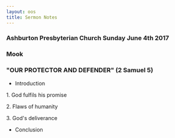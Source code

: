 ```yaml
---
layout: oos
title: Sermon Notes
---
```

### Ashburton Presbyterian Church Sunday June 4th 2017

### Mook

### "OUR PROTECTOR AND DEFENDER" (2 Samuel 5)

* Introduction

1\. God fulfils his promise

2\. Flaws of humanity

3\. God's deliverance

* Conclusion
